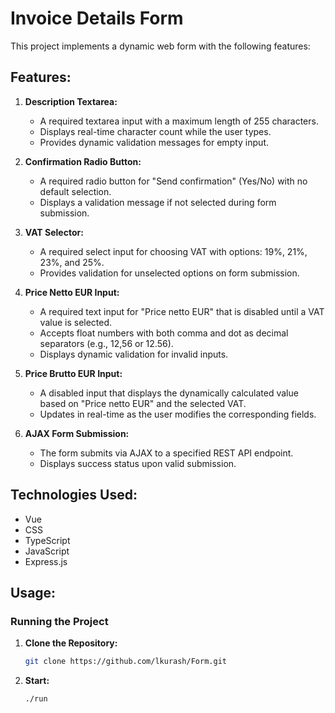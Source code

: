 # Invoice Details Form

This project implements a dynamic web form with the following features:

## Features:

1. **Description Textarea:**
   - A required textarea input with a maximum length of 255 characters.
   - Displays real-time character count while the user types.
   - Provides dynamic validation messages for empty input.

2. **Confirmation Radio Button:**
   - A required radio button for "Send confirmation" (Yes/No) with no default selection.
   - Displays a validation message if not selected during form submission.

3. **VAT Selector:**
   - A required select input for choosing VAT with options: 19%, 21%, 23%, and 25%.
   - Provides validation for unselected options on form submission.

4. **Price Netto EUR Input:**
   - A required text input for "Price netto EUR" that is disabled until a VAT value is selected.
   - Accepts float numbers with both comma and dot as decimal separators (e.g., 12,56 or 12.56).
   - Displays dynamic validation for invalid inputs.

5. **Price Brutto EUR Input:**
   - A disabled input that displays the dynamically calculated value based on "Price netto EUR" and the selected VAT.
   - Updates in real-time as the user modifies the corresponding fields.

6. **AJAX Form Submission:**
   - The form submits via AJAX to a specified REST API endpoint.
   - Displays success status upon valid submission.

## Technologies Used:
- Vue
- CSS
- TypeScript
- JavaScript
- Express.js

## Usage:

### Running the Project

1. **Clone the Repository:**
   ```bash
   git clone https://github.com/lkurash/Form.git

2. **Start:**
   ```bash
   ./run
